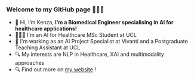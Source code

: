 ### Welcome to my GitHub page 🙋🏻‍♀️
- 👋 Hi, I’m Kenza, **I’m a Biomedical Engineer specialising in AI for healthcare applications!**
- 👩🏻‍🎓 I'm an AI for Healthcare MSc Student at UCL
- 💼 I'm working as an AI Project Specialist at Vivanti and a Postgraduate Teaching Assistant at UCL
- 🔍 My interests are NLP in Healthcare, XAI and multimodality approaches
- 🔍 Find out more on [my website](https://kenza-ily.notion.site) !

